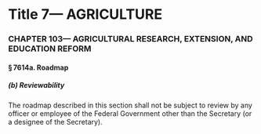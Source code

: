 
# Title 7— AGRICULTURE
### CHAPTER 103— AGRICULTURAL RESEARCH, EXTENSION, AND EDUCATION REFORM
#### § 7614a. Roadmap
##### (b) Reviewability

The roadmap described in this section shall not be subject to review by any officer or employee of the Federal Government other than the Secretary (or a designee of the Secretary).
